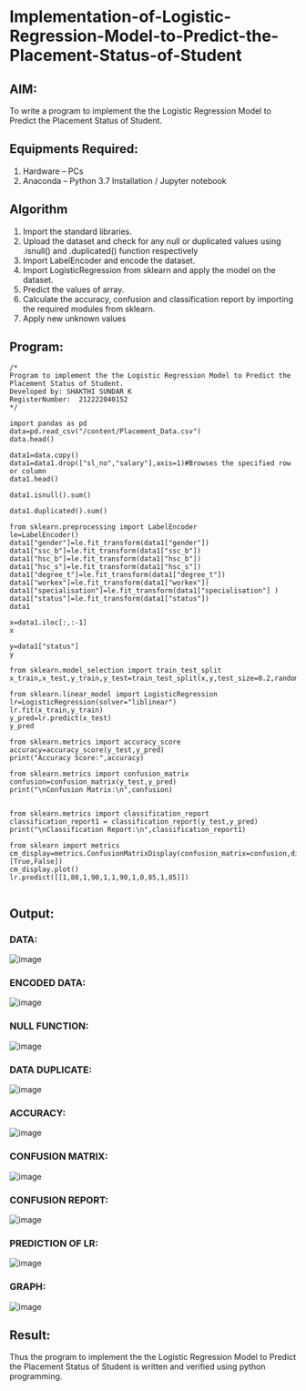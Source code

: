 # Implementation-of-Logistic-Regression-Model-to-Predict-the-Placement-Status-of-Student

## AIM:
To write a program to implement the the Logistic Regression Model to Predict the Placement Status of Student.

## Equipments Required:
1. Hardware – PCs
2. Anaconda – Python 3.7 Installation / Jupyter notebook

## Algorithm
1. Import the standard libraries.
2. Upload the dataset and check for any null or duplicated values using .isnull() and
.duplicated() function respectively
3. Import LabelEncoder and encode the dataset.
4. Import LogisticRegression from sklearn and apply the model on the dataset.
5. Predict the values of array.
6. Calculate the accuracy, confusion and classification report by importing the required
modules from sklearn.
7. Apply new unknown values

## Program:
```
/*
Program to implement the the Logistic Regression Model to Predict the Placement Status of Student.
Developed by: SHAKTHI SUNDAR K
RegisterNumber:  212222040152
*/

import pandas as pd
data=pd.read_csv("/content/Placement_Data.csv")
data.head()

data1=data.copy()
data1=data1.drop(["sl_no","salary"],axis=1)#Browses the specified row or column
data1.head()

data1.isnull().sum()

data1.duplicated().sum()

from sklearn.preprocessing import LabelEncoder
le=LabelEncoder()
data1["gender"]=le.fit_transform(data1["gender"])
data1["ssc_b"]=le.fit_transform(data1["ssc_b"])
data1["hsc_b"]=le.fit_transform(data1["hsc_b"])
data1["hsc_s"]=le.fit_transform(data1["hsc_s"])
data1["degree_t"]=le.fit_transform(data1["degree_t"])
data1["workex"]=le.fit_transform(data1["workex"])
data1["specialisation"]=le.fit_transform(data1["specialisation"] )     
data1["status"]=le.fit_transform(data1["status"])       
data1 

x=data1.iloc[:,:-1]
x

y=data1["status"]
y

from sklearn.model_selection import train_test_split
x_train,x_test,y_train,y_test=train_test_split(x,y,test_size=0.2,random_state=0)

from sklearn.linear_model import LogisticRegression
lr=LogisticRegression(solver="liblinear")
lr.fit(x_train,y_train)
y_pred=lr.predict(x_test)
y_pred

from sklearn.metrics import accuracy_score
accuracy=accuracy_score(y_test,y_pred)
print("Accuracy Score:",accuracy)

from sklearn.metrics import confusion_matrix
confusion=confusion_matrix(y_test,y_pred)
print("\nConfusion Matrix:\n",confusion)


from sklearn.metrics import classification_report
classification_report1 = classification_report(y_test,y_pred)
print("\nClassification Report:\n",classification_report1)

from sklearn import metrics
cm_display=metrics.ConfusionMatrixDisplay(confusion_matrix=confusion,display_labels=[True,False])
cm_display.plot()
lr.predict([[1,80,1,90,1,1,90,1,0,85,1,85]])


```

## Output:
### DATA:
![image](https://github.com/ShakthiSundar-K/Implementation-of-Logistic-Regression-Model-to-Predict-the-Placement-Status-of-Student/assets/128116143/7f9a99c9-ae03-4263-8b1a-6828091571dd)
### ENCODED DATA:
![image](https://github.com/ShakthiSundar-K/Implementation-of-Logistic-Regression-Model-to-Predict-the-Placement-Status-of-Student/assets/128116143/a58bb060-ef27-442d-a210-ee7f4a07da0d)
### NULL FUNCTION:
![image](https://github.com/ShakthiSundar-K/Implementation-of-Logistic-Regression-Model-to-Predict-the-Placement-Status-of-Student/assets/128116143/d4476d4a-1b09-4ff3-9ab2-793ce7999290)
### DATA DUPLICATE:
![image](https://github.com/ShakthiSundar-K/Implementation-of-Logistic-Regression-Model-to-Predict-the-Placement-Status-of-Student/assets/128116143/93616be4-90da-4e40-91a0-f738028a7940)
### ACCURACY:
![image](https://github.com/ShakthiSundar-K/Implementation-of-Logistic-Regression-Model-to-Predict-the-Placement-Status-of-Student/assets/128116143/3772c63c-9fe1-400c-b799-d408d42d48d8)
### CONFUSION MATRIX:
![image](https://github.com/ShakthiSundar-K/Implementation-of-Logistic-Regression-Model-to-Predict-the-Placement-Status-of-Student/assets/128116143/ab583420-e4ef-4f6d-96a4-0fd68c38dbe8)
### CONFUSION REPORT:
![image](https://github.com/ShakthiSundar-K/Implementation-of-Logistic-Regression-Model-to-Predict-the-Placement-Status-of-Student/assets/128116143/b8221c69-0d65-4a67-8aa0-7b21a1c292e1)
### PREDICTION OF LR:
![image](https://github.com/ShakthiSundar-K/Implementation-of-Logistic-Regression-Model-to-Predict-the-Placement-Status-of-Student/assets/128116143/1c865b48-0734-466a-8468-0b738585eaaa)
### GRAPH:
![image](https://github.com/ShakthiSundar-K/Implementation-of-Logistic-Regression-Model-to-Predict-the-Placement-Status-of-Student/assets/128116143/fa1e3948-186b-4430-bd3c-e56a25ab85e0)










## Result:
Thus the program to implement the the Logistic Regression Model to Predict the Placement Status of Student is written and verified using python programming.
